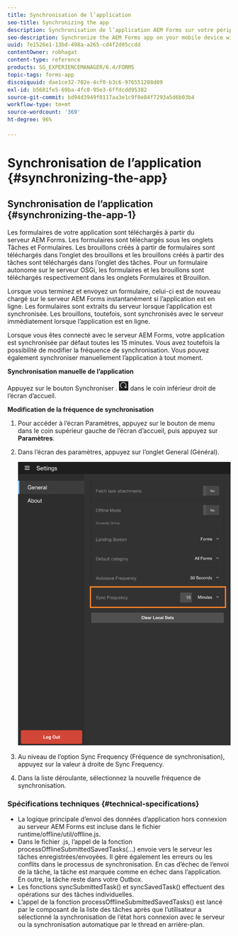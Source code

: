 ```yaml
---
title: Synchronisation de l’application
seo-title: Synchronizing the app
description: Synchronisation de l’application AEM Forms sur votre périphérique mobile avec le serveur AEM Forms.
seo-description: Synchronize the AEM Forms app on your mobile device with the AEM Forms server.
uuid: 7e1526e1-13bd-498a-a265-cd4f2d05ccdd
contentOwner: robhagat
content-type: reference
products: SG_EXPERIENCEMANAGER/6.4/FORMS
topic-tags: forms-app
discoiquuid: dae1ce32-702e-4cf0-b3c6-976551208d09
exl-id: b5681fe5-69ba-4fc0-95e3-6ffdcdd95382
source-git-commit: bd94d3949f0117aa3e1c9f0e84f7293a5d6b03b4
workflow-type: tm+mt
source-wordcount: '369'
ht-degree: 96%

---
```


# Synchronisation de l’application {#synchronizing-the-app}

## Synchronisation de l’application {#synchronizing-the-app-1}

Les formulaires de votre application sont téléchargés à partir du serveur AEM Forms. Les formulaires sont téléchargés sous les onglets Tâches et Formulaires. Les brouillons créés à partir de formulaires sont téléchargés dans l’onglet des brouillons et les brouillons créés à partir des tâches sont téléchargés dans l’onglet des tâches. Pour un formulaire autonome sur le serveur OSGi, les formulaires et les brouillons sont téléchargés respectivement dans les onglets Formulaires et Brouillon.

Lorsque vous terminez et envoyez un formulaire, celui-ci est de nouveau chargé sur le serveur AEM Forms instantanément si l’application est en ligne. Les formulaires sont extraits du serveur lorsque l’application est synchronisée. Les brouillons, toutefois, sont synchronisés avec le serveur immédiatement lorsque l’application est en ligne.

Lorsque vous êtes connecté avec le serveur AEM Forms, votre application est synchronisée par défaut toutes les 15 minutes. Vous avez toutefois la possibilité de modifier la fréquence de synchronisation. Vous pouvez également synchroniser manuellement l’application à tout moment.

**Synchronisation manuelle de l’application**

Appuyez sur le bouton Synchroniser . ![sync-app](assets/sync-app.png) dans le coin inférieur droit de l’écran d’accueil.

**Modification de la fréquence de synchronisation**

1. Pour accéder à l’écran Paramètres, appuyez sur le bouton de menu dans le coin supérieur gauche de l’écran d’accueil, puis appuyez sur **Paramètres**.
1. Dans l’écran des paramètres, appuyez sur l’onglet General (Général).

   ![Paramètre de fréquence de synchronisation dans la fenêtre Paramètres généraux](assets/gen-settings-1.png)

1. Au niveau de l’option Sync Frequency (Fréquence de synchronisation), appuyez sur la valeur à droite de Sync Frequency.
1. Dans la liste déroulante, sélectionnez la nouvelle fréquence de synchronisation.

### Spécifications techniques {#technical-specifications}

* La logique principale d’envoi des données d’application hors connexion au serveur AEM Forms est incluse dans le fichier runtime/offline/util/offline.js.
* Dans le fichier .js, l’appel de la fonction processOfflineSubmittedSavedTasks(...) envoie vers le serveur les tâches enregistrées/envoyées. Il gère également les erreurs ou les conflits dans le processus de synchronisation. En cas d’échec de l’envoi de la tâche, la tâche est marquée comme en échec dans l’application. En outre, la tâche reste dans votre Outbox.
* Les fonctions syncSubmittedTask() et syncSavedTask() effectuent des opérations sur des tâches individuelles.
* L’appel de la fonction processOfflineSubmittedSavedTasks() est lancé par le composant de la liste des tâches après que l’utilisateur a sélectionné la synchronisation de l’état hors connexion avec le serveur ou la synchronisation automatique par le thread en arrière-plan.
